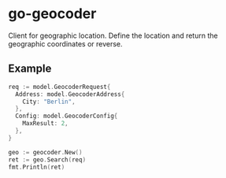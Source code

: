 # go-geocoder
Client for geographic location. Define the location and return the geographic coordinates or reverse.

## Example
```go
req := model.GeocoderRequest{
  Address: model.GeocoderAddress{
    City: "Berlin",
  },
  Config: model.GeocoderConfig{
    MaxResult: 2,
  },
}

geo := geocoder.New()
ret := geo.Search(req)
fmt.Println(ret)
```